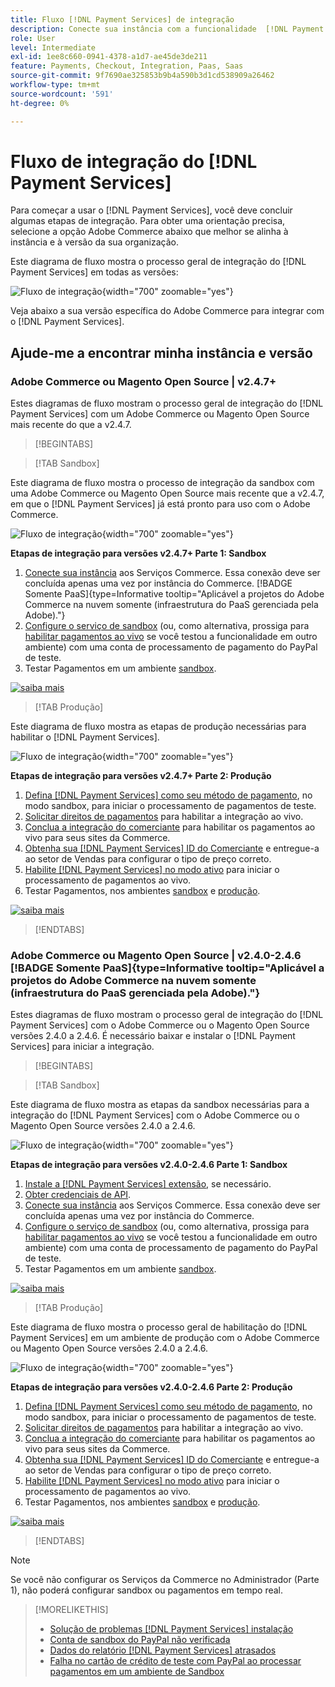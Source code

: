 ```yaml
---
title: Fluxo [!DNL Payment Services] de integração
description: Conecte sua instância com a funcionalidade  [!DNL Payment Services]  ao concluir algumas etapas de integração.
role: User
level: Intermediate
exl-id: 1ee8c660-0941-4378-a1d7-ae45de3de211
feature: Payments, Checkout, Integration, Paas, Saas
source-git-commit: 9f7690ae325853b9b4a590b3d1cd538909a26462
workflow-type: tm+mt
source-wordcount: '591'
ht-degree: 0%

---
```


# Fluxo de integração do [!DNL Payment Services]

Para começar a usar o [!DNL Payment Services], você deve concluir algumas etapas de integração. Para obter uma orientação precisa, selecione a opção Adobe Commerce abaixo que melhor se alinha à instância e à versão da sua organização.

Este diagrama de fluxo mostra o processo geral de integração do [!DNL Payment Services] em todas as versões:

![Fluxo de integração](assets/flow-payment-services.png){width="700" zoomable="yes"}

Veja abaixo a sua versão específica do Adobe Commerce para integrar com o [!DNL Payment Services].

## Ajude-me a encontrar minha instância e versão

### Adobe Commerce ou Magento Open Source | v2.4.7+

Estes diagramas de fluxo mostram o processo geral de integração do [!DNL Payment Services] com um Adobe Commerce ou Magento Open Source mais recente do que a v2.4.7.

>[!BEGINTABS]

>[!TAB Sandbox]

Este diagrama de fluxo mostra o processo de integração da sandbox com uma Adobe Commerce ou Magento Open Source mais recente que a v2.4.7, em que o [!DNL Payment Services] já está pronto para uso com o Adobe Commerce.

![Fluxo de integração](assets/flow-sandbox-configuration-onboarding-2.4.7.png){width="700" zoomable="yes"}

**Etapas de integração para versões v2.4.7+ Parte 1: Sandbox**

1. [Conecte sua instância](connect.md#configure-commerce-services) aos Serviços Commerce. Essa conexão deve ser concluída apenas uma vez por instância do Commerce. [!BADGE Somente PaaS]{type=Informative tooltip="Aplicável a projetos do Adobe Commerce na nuvem somente (infraestrutura do PaaS gerenciada pela Adobe)."}
1. [Configure o serviço de sandbox](sandbox.md#enable-sandbox-testing) (ou, como alternativa, prossiga para [habilitar pagamentos ao vivo](sandbox.md#enable-live-payments) se você testou a funcionalidade em outro ambiente) com uma conta de processamento de pagamento do PayPal de teste.
1. Testar Pagamentos em um ambiente [sandbox](sandbox.md#test-in-sandbox-environment).

[![saiba mais](assets/learn-more-button.svg)](https://helpx.adobe.com/legal/product-descriptions/payment-services-for-Adobe-Commerce-and-Magento-Open-Source-On-demand-Services.html)

>[!TAB Produção]

Este diagrama de fluxo mostra as etapas de produção necessárias para habilitar o [!DNL Payment Services].

![Fluxo de integração](assets/flow-production-payment-services.png){width="700" zoomable="yes"}

**Etapas de integração para versões v2.4.7+ Parte 2: Produção**

1. [Defina [!DNL Payment Services] como seu método de pagamento](production.md#set-payment-services-as-payment-method), no modo sandbox, para iniciar o processamento de pagamentos de teste.
1. [Solicitar direitos de pagamentos](production.md#request-payments-entitlement-from-adobe) para habilitar a integração ao vivo.
1. [Conclua a integração do comerciante](production.md#complete-merchant-onboarding) para habilitar os pagamentos ao vivo para seus sites da Commerce.
1. [Obtenha sua [!DNL Payment Services] ID do Comerciante](production.md#configure-pricing-tier) e entregue-a ao setor de Vendas para configurar o tipo de preço correto.
1. [Habilite [!DNL Payment Services] no modo ativo](production.md#enable-live-payments) para iniciar o processamento de pagamentos ao vivo.
1. Testar Pagamentos, nos ambientes [sandbox](sandbox.md#test-in-sandbox-environment) e [produção](production.md#test-in-production).

[![saiba mais](assets/learn-more-button.svg)](production.md)

>[!ENDTABS]

### Adobe Commerce ou Magento Open Source | v2.4.0-2.4.6 [!BADGE Somente PaaS]{type=Informative tooltip="Aplicável a projetos do Adobe Commerce na nuvem somente (infraestrutura do PaaS gerenciada pela Adobe)."}

Estes diagramas de fluxo mostram o processo geral de integração do [!DNL Payment Services] com o Adobe Commerce ou o Magento Open Source versões 2.4.0 a 2.4.6. É necessário baixar e instalar o [!DNL Payment Services] para iniciar a integração.

>[!BEGINTABS]

>[!TAB Sandbox]

Este diagrama de fluxo mostra as etapas da sandbox necessárias para a integração do [!DNL Payment Services] com o Adobe Commerce ou o Magento Open Source versões 2.4.0 a 2.4.6.

![Fluxo de integração](assets/flow-sandbox-installation-configuration-onboarding-2.4.0.png){width="700" zoomable="yes"}

**Etapas de integração para versões v2.4.0-2.4.6 Parte 1: Sandbox**

1. [Instale a [!DNL Payment Services] extensão](install.md#get-payment-services), se necessário.
1. [Obter credenciais de API](connect.md#obtain-api-credentials).
1. [Conecte sua instância](connect.md#configure-commerce-services) aos Serviços Commerce. Essa conexão deve ser concluída apenas uma vez por instância do Commerce.
1. [Configure o serviço de sandbox](sandbox.md#enable-sandbox-testing) (ou, como alternativa, prossiga para [habilitar pagamentos ao vivo](sandbox.md#enable-live-payments) se você testou a funcionalidade em outro ambiente) com uma conta de processamento de pagamento do PayPal de teste.
1. Testar Pagamentos em um ambiente [sandbox](sandbox.md#test-in-sandbox-environment).

[![saiba mais](assets/learn-more-button.svg)](https://helpx.adobe.com/legal/product-descriptions/payment-services-for-Adobe-Commerce-and-Magento-Open-Source-On-demand-Services.html)

>[!TAB Produção]

Este diagrama de fluxo mostra o processo geral de habilitação do [!DNL Payment Services] em um ambiente de produção com o Adobe Commerce ou Magento Open Source versões 2.4.0 a 2.4.6.

![Fluxo de integração](assets/flow-production-payment-services.png){width="700" zoomable="yes"}

**Etapas de integração para versões v2.4.0-2.4.6 Parte 2: Produção**

1. [Defina [!DNL Payment Services] como seu método de pagamento](production.md#set-payment-services-as-payment-method), no modo sandbox, para iniciar o processamento de pagamentos de teste.
1. [Solicitar direitos de pagamentos](production.md#request-payments-entitlement-from-adobe) para habilitar a integração ao vivo.
1. [Conclua a integração do comerciante](production.md#complete-merchant-onboarding) para habilitar os pagamentos ao vivo para seus sites da Commerce.
1. [Obtenha sua [!DNL Payment Services] ID do Comerciante](production.md#configure-pricing-tier) e entregue-a ao setor de Vendas para configurar o tipo de preço correto.
1. [Habilite [!DNL Payment Services] no modo ativo](production.md#enable-live-payments) para iniciar o processamento de pagamentos ao vivo.
1. Testar Pagamentos, nos ambientes [sandbox](sandbox.md#test-in-sandbox-environment) e [produção](production.md#test-in-production).

[![saiba mais](assets/learn-more-button.svg)](onboard.md)

>[!ENDTABS]

>[!NOTE]
>
>Se você não configurar os Serviços da Commerce no Administrador (Parte 1), não poderá configurar sandbox ou pagamentos em tempo real.

>[!MORELIKETHIS]
>
> * [Solução de problemas [!DNL Payment Services] instalação](https://experienceleague.adobe.com/docs/commerce-knowledge-base/kb/troubleshooting/payments/payservices-install.html?lang=en)
> * [Conta de sandbox do PayPal não verificada](https://experienceleague.adobe.com/docs/commerce-knowledge-base/kb/troubleshooting/payments/payservices-paypal-acct.html)
> * [Dados do relatório [!DNL Payment Services] atrasados](https://experienceleague.adobe.com/docs/commerce-knowledge-base/kb/troubleshooting/payments/payservices-report-info-delayed.html)
> * [Falha no cartão de crédito de teste com PayPal ao processar pagamentos em um ambiente de Sandbox](https://experienceleague.adobe.com/docs/commerce-knowledge-base/kb/troubleshooting/payments/payservices-cc-sandbox-failure.html?lang=en)